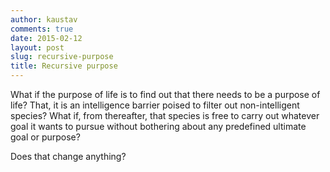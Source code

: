 ```yaml
---
author: kaustav
comments: true
date: 2015-02-12
layout: post
slug: recursive-purpose
title: Recursive purpose
---
```


What if the purpose of life is to find out that there needs to be a purpose of life? That, it is an intelligence barrier poised to filter out non-intelligent species? What if, from thereafter, that species is free to carry out whatever goal it wants to pursue without bothering about any predefined ultimate goal or purpose?

Does that change anything?
